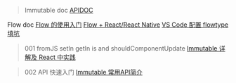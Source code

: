
> Immutable doc 
    [APIDOC](http://facebook.github.io/immutable-js/docs)

Flow doc
    [Flow 的使用入门](https://zhuanlan.zhihu.com/p/26204569)
    [Flow + React/React Native](https://www.jianshu.com/p/27aa054cfa37)
    [VS Code 配置 flowtype 填坑](https://zhuanlan.zhihu.com/p/26310058)
    
> 001 fromJS setIn getIn is and shouldComponentUpdate
    [Immutable 详解及 React 中实践](https://github.com/camsong/blog/issues/3)

> 002 API 快速入门
    [Immutable 常用API简介](https://segmentfault.com/a/1190000010676878)